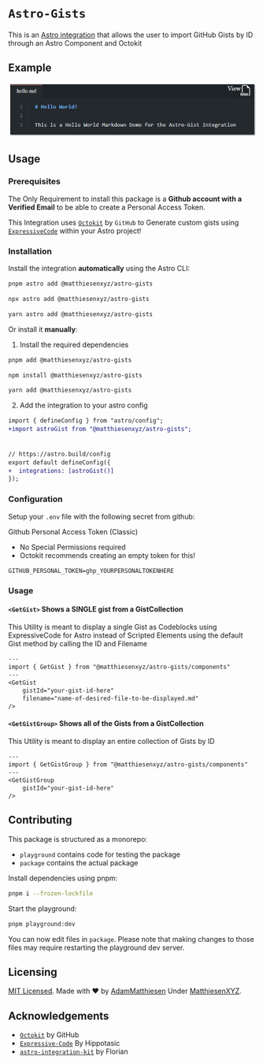 # `Astro-Gists`

This is an [Astro integration](https://docs.astro.build/en/guides/integrations-guide/) that allows the user to import GitHub Gists by ID through an Astro Component and Octokit

## Example

![Example of AstroGists in use](./src/assets/example.png)

## Usage

### Prerequisites

The Only Requirement to install this package is a **Github account with a Verified Email** to be able to create a Personal Access Token.

This Integration uses [`Octokit`](http://octokit.github.io/) by `GitHub` to Generate custom gists using [`ExpressiveCode`](https://expressive-code.com/) within your Astro project!

### Installation

Install the integration **automatically** using the Astro CLI:

```bash
pnpm astro add @matthiesenxyz/astro-gists
```

```bash
npx astro add @matthiesenxyz/astro-gists
```

```bash
yarn astro add @matthiesenxyz/astro-gists
```

Or install it **manually**:

1. Install the required dependencies

```bash
pnpm add @matthiesenxyz/astro-gists
```

```bash
npm install @matthiesenxyz/astro-gists
```

```bash
yarn add @matthiesenxyz/astro-gists
```

2. Add the integration to your astro config

```diff
import { defineConfig } from "astro/config";
+import astroGist from "@matthiesenxyz/astro-gists";


// https://astro.build/config
export default defineConfig({
+  integrations: [astroGist()]
});
```

### Configuration

Setup your `.env` file with the following secret from github:

Github Personal Access Token (Classic) 
 - No Special Permissions required 
 - Octokit recommends creating an empty token for this!

```dotenv
GITHUB_PERSONAL_TOKEN=ghp_YOURPERSONALTOKENHERE
```

### Usage

#### `<GetGist>` Shows a SINGLE gist from a GistCollection

This Utility is meant to display a single Gist as Codeblocks using ExpressiveCode for Astro instead of Scripted Elements using the default Gist method by calling the ID and Filename

```astro
---
import { GetGist } from "@matthiesenxyz/astro-gists/components"
---
<GetGist 
	gistId="your-gist-id-here"
	filename="name-of-desired-file-to-be-displayed.md" 
/>
```

#### `<GetGistGroup>` Shows all of the Gists from a GistCollection

This Utility is meant to display an entire collection of Gists by ID

```astro
---
import { GetGistGroup } from "@matthiesenxyz/astro-gists/components"
---
<GetGistGroup 
	gistId="your-gist-id-here"
/>
```

## Contributing

This package is structured as a monorepo:

- `playground` contains code for testing the package
- `package` contains the actual package

Install dependencies using pnpm: 

```bash
pnpm i --frozen-lockfile
```

Start the playground:

```bash
pnpm playground:dev
```

You can now edit files in `package`. Please note that making changes to those files may require restarting the playground dev server.

## Licensing

[MIT Licensed](./LICENSE). Made with ❤️ by [AdamMatthiesen](https://github.com/AdamMatthiesen) Under [MatthiesenXYZ](https://github.com/MatthiesenXYZ).

## Acknowledgements

- [`Octokit`](http://octokit.github.io) by GitHub
- [`Expressive-Code`](https://expressive-code.com/) By Hippotasic
- [`astro-integration-kit`](https://github.com/florian-lefebvre/astro-integration-kit) by Florian
